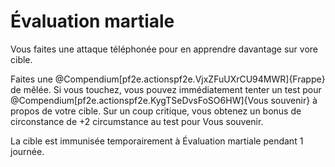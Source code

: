 # Évaluation martiale

<p>Vous faites une attaque téléphonée pour en apprendre davantage sur vore cible.</p>
<p>Faites une @Compendium[pf2e.actionspf2e.VjxZFuUXrCU94MWR]{Frappe} de mêlée. Si vous touchez, vous pouvez immédiatement tenter un test pour @Compendium[pf2e.actionspf2e.KygTSeDvsFoSO6HW]{Vous souvenir} à propos de votre cible. Sur un coup critique, vous obtenez un bonus de circonstance de +2 circumstance au test pour Vous souvenir.</p>
<p>La cible est immunisée temporairement à Évaluation martiale pendant 1 journée.</p>